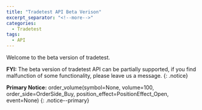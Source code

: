 ```yaml
---
title: "Tradetest API Beta Verison"
excerpt_separator: "<!--more-->"
categories:
  - Tradetest
tags:
  - API
---
```


Welcome to the beta version of tradetest.

**FYI:** The beta version of tradetest API can be partially supported, if you find malfunction of some functionality, please leave us a message.
{: .notice}

**Primary Notice:** order_volume(symbol=None,
          volume=100,
          order_side=OrderSide_Buy,
          position_effect=PositionEffect_Open,
          event=None)
{: .notice--primary}